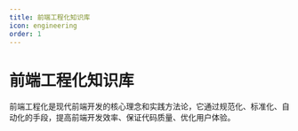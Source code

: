 ```yaml
---
title: 前端工程化知识库
icon: engineering
order: 1
---
```


# 前端工程化知识库

前端工程化是现代前端开发的核心理念和实践方法论，它通过规范化、标准化、自动化的手段，提高前端开发效率、保证代码质量、优化用户体验。
